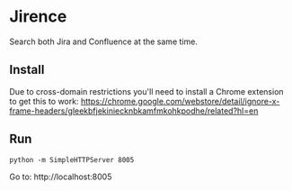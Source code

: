 # Jirence

Search both Jira and Confluence at the same time.

## Install

Due to cross-domain restrictions you'll need to install a Chrome extension to get this to work:
https://chrome.google.com/webstore/detail/ignore-x-frame-headers/gleekbfjekiniecknbkamfmkohkpodhe/related?hl=en

## Run

```
python -m SimpleHTTPServer 8005
```

Go to: http://localhost:8005
